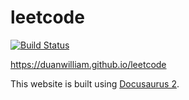 # leetcode

[![Build Status](https://travis-ci.com/duanwilliam/leetcode.svg?token=yE9zxy79HR6tye5CNpoy&branch=gh-pages)](https://travis-ci.com/duanwilliam/leetcode)

https://duanwilliam.github.io/leetcode

This website is built using [Docusaurus 2](https://docusaurus.io/).